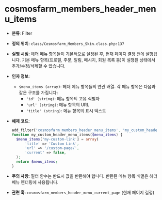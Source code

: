 # cosmosfarm_members_header_menu_items

- **분류**: Filter
- **정의 위치**: `class/Cosmosfarm_Members_Skin.class.php:137`
- **실행 시점**: 헤더 메뉴 항목들이 기본적으로 설정된 후, 현재 페이지 결정 전에 실행됩니다. 기본 메뉴 항목(프로필, 주문, 알림, 메시지, 회원 목록 등)이 설정된 상태에서 추가/수정/삭제할 수 있습니다.
- **인자 정보**:
  - `$menu_items (array)`: 헤더 메뉴 항목들의 연관 배열. 각 메뉴 항목은 다음과 같은 구조를 가집니다:
    - `'id' (string)`: 메뉴 항목의 고유 식별자
    - `'url' (string)`: 메뉴 항목의 URL
    - `'title' (string)`: 메뉴 항목의 표시 텍스트
- **예제 코드**:

  ```php
  add_filter('cosmosfarm_members_header_menu_items', 'my_custom_header_menu_items');
  function my_custom_header_menu_items($menu_items) {
    $menu_items['my-custom-link'] = array(
        'title' => 'Custom Link',
        'url' => '/custom-page/',
        'current' => false,
    );
    return $menu_items;
  }
  ```

- **주의 사항**: 필터 함수는 반드시 값을 반환해야 합니다. 반환된 메뉴 항목 배열은 헤더 메뉴 렌더링에 사용됩니다.
- **관련 훅**: `cosmosfarm_members_header_menu_current_page` (현재 페이지 결정)
